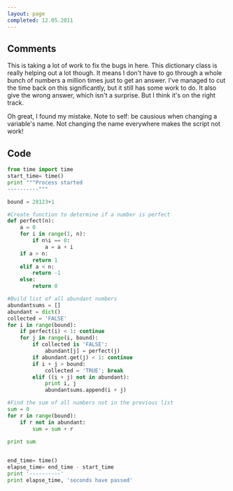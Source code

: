 ```yaml
---
layout: page
completed: 12.05.2011
---
```


## Comments

This is taking a lot of work to fix the bugs in here. This dictionary class is
really helping out a lot though. It means I don't have to go through a whole
bunch of numbers a million times just to get an answer. I've managed to cut the
time back on this significantly, but it still has some work to do. It also give
the wrong answer, which isn't a surprise. But I think it's on the right track.

Oh great, I found my mistake. Note to self: be causious when changing a
variable's name. Not changing the name everywhere makes the script not work!

## Code

```python
from time import time
start_time= time()
print """Process started
----------"""

bound = 28123+1

#Create function to determine if a number is perfect
def perfect(n):
	a = 0
	for i in range(1, n):
		if n%i == 0:
			a = a + i
	if a > n:
		return 1
	elif a < n:
		return -1
	else:
		return 0

#Build list of all abundant numbers
abundantsums = []
abundant = dict()
collected = 'FALSE'
for i in range(bound):
	if perfect(i) < 1: continue
	for j in range(i, bound):
		if collected is 'FALSE':
			abundant[j] = perfect(j)
		if abundant.get(j) < 1: continue
		if i + j > bound:
			collected = 'TRUE'; break
		elif ((i + j) not in abundant):
			print i, j
			abundantsums.append(i + j)

#Find the sum of all numbers not in the previous list
sum = 0
for r in range(bound):
	if r not in abundant:
		sum = sum + r
		
print sum


end_time= time()
elapse_time= end_time - start_time
print '----------'
print elapse_time, 'seconds have passed'
```
